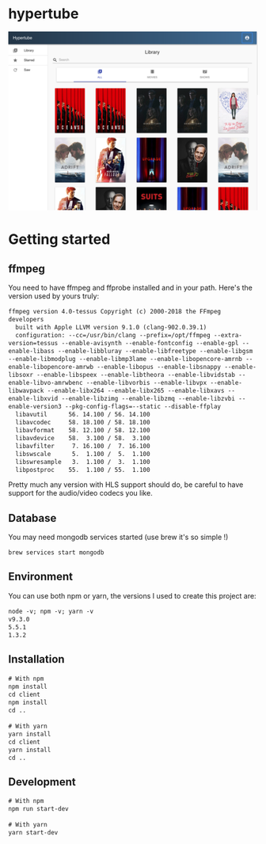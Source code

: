 # hypertube

<img src="https://raw.githubusercontent.com/atoulous/hypertube/master/Screen%20Shot%202018-08-22%20at%2014.23.34.png">

# Getting started

## ffmpeg

You need to have ffmpeg and ffprobe installed and in your path. Here's the version used by yours truly: 

```
ffmpeg version 4.0-tessus Copyright (c) 2000-2018 the FFmpeg developers
  built with Apple LLVM version 9.1.0 (clang-902.0.39.1)
  configuration: --cc=/usr/bin/clang --prefix=/opt/ffmpeg --extra-version=tessus --enable-avisynth --enable-fontconfig --enable-gpl --enable-libass --enable-libbluray --enable-libfreetype --enable-libgsm --enable-libmodplug --enable-libmp3lame --enable-libopencore-amrnb --enable-libopencore-amrwb --enable-libopus --enable-libsnappy --enable-libsoxr --enable-libspeex --enable-libtheora --enable-libvidstab --enable-libvo-amrwbenc --enable-libvorbis --enable-libvpx --enable-libwavpack --enable-libx264 --enable-libx265 --enable-libxavs --enable-libxvid --enable-libzimg --enable-libzmq --enable-libzvbi --enable-version3 --pkg-config-flags=--static --disable-ffplay
  libavutil      56. 14.100 / 56. 14.100
  libavcodec     58. 18.100 / 58. 18.100
  libavformat    58. 12.100 / 58. 12.100
  libavdevice    58.  3.100 / 58.  3.100
  libavfilter     7. 16.100 /  7. 16.100
  libswscale      5.  1.100 /  5.  1.100
  libswresample   3.  1.100 /  3.  1.100
  libpostproc    55.  1.100 / 55.  1.100
```

Pretty much any version with HLS support should do, be careful to have support for the audio/video codecs you like.

## Database
You may need mongodb services started (use brew it's so simple !)
```
brew services start mongodb
```

## Environment
You can use both npm or yarn, the versions I used to create this project are:
```
node -v; npm -v; yarn -v
v9.3.0
5.5.1
1.3.2
```

## Installation

```
# With npm
npm install
cd client
npm install
cd ..

# With yarn
yarn install
cd client
yarn install
cd ..
```

## Development

```
# With npm
npm run start-dev

# With yarn
yarn start-dev
```
